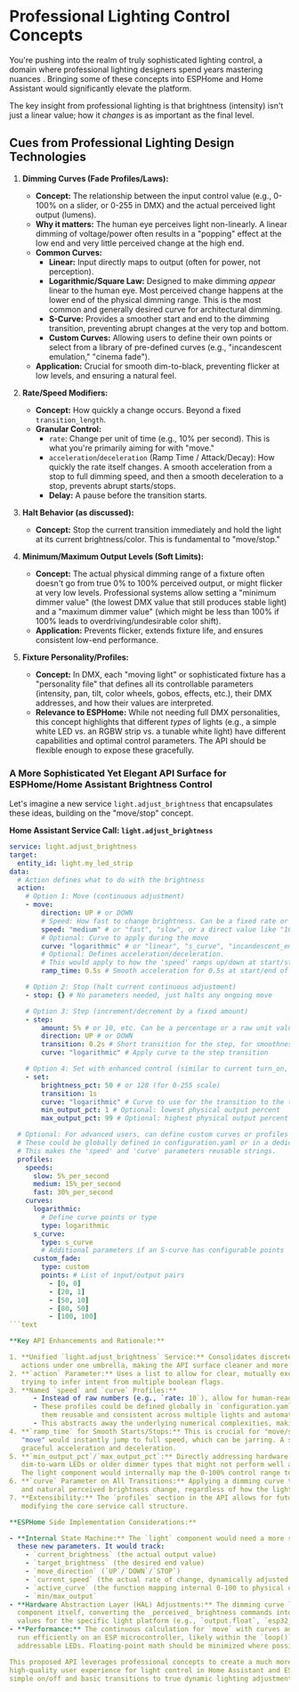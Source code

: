 # Professional Lighting Control Concepts

You're pushing into the realm of truly sophisticated lighting control, a domain where professional lighting designers spend years mastering nuances
. Bringing some of these concepts into ESPHome and Home Assistant would significantly elevate the platform.

The key insight from professional lighting is that brightness (intensity) isn't just a linear value; how it _changes_ is
as important as the final level.

## Cues from Professional Lighting Design Technologies

1. **Dimming Curves (Fade Profiles/Laws):**

   - **Concept:** The relationship between the input control value (e.g., 0-100% on a slider, or 0-255 in DMX) and the
     actual perceived light output (lumens).
   - **Why it matters:** The human eye perceives light non-linearly. A linear dimming of voltage/power often results in
     a "popping" effect at the low end and very little perceived change at the high end.
   - **Common Curves:**
     - **Linear:** Input directly maps to output (often for power, not perception).
     - **Logarithmic/Square Law:** Designed to make dimming _appear_ linear to the human eye. Most perceived change
       happens at the lower end of the physical dimming range. This is the most common and generally desired
       curve for architectural dimming.
     - **S-Curve:** Provides a smoother start and end to the dimming transition, preventing abrupt changes at the very
       top and bottom.
     - **Custom Curves:** Allowing users to define their own points or select from a library of pre-defined curves
       (e.g., "incandescent emulation," "cinema fade").
   - **Application:** Crucial for smooth dim-to-black, preventing flicker at low levels, and ensuring a natural feel.

2. **Rate/Speed Modifiers:**

   - **Concept:** How quickly a change occurs. Beyond a fixed `transition_length`.
   - **Granular Control:**
     - `rate`: Change per unit of time (e.g., 10% per second). This is what you're primarily aiming for with "move."
     - `acceleration`/`deceleration` (Ramp Time / Attack/Decay): How quickly the rate itself changes. A smooth
       acceleration from a stop to full dimming speed, and then a smooth deceleration to a stop, prevents abrupt
       starts/stops.
     - **Delay:** A pause before the transition starts.

3. **Halt Behavior (as discussed):**

   - **Concept:** Stop the current transition immediately and hold the light at its current brightness/color. This is
     fundamental to "move/stop."

4. **Minimum/Maximum Output Levels (Soft Limits):**

   - **Concept:** The actual physical dimming range of a fixture often doesn't go from true 0% to 100% perceived output,
     or might flicker at very low levels. Professional systems allow setting a "minimum dimmer value" (the lowest
     DMX value that still produces stable light) and a "maximum dimmer value" (which might be less than 100% if
     100% leads to overdriving/undesirable color shift).
   - **Application:** Prevents flicker, extends fixture life, and ensures consistent low-end performance.

5. **Fixture Personality/Profiles:**

   - **Concept:** In DMX, each "moving light" or sophisticated fixture has a "personality file" that defines all its
     controllable parameters (intensity, pan, tilt, color wheels, gobos, effects, etc.), their DMX addresses, and
     how their values are interpreted.
   - **Relevance to ESPHome:** While not needing full DMX personalities, this concept highlights that different _types_
     of lights (e.g., a simple white LED vs. an RGBW strip vs. a tunable white light) have different capabilities
     and optimal control parameters. The API should be flexible enough to expose these gracefully.

### A More Sophisticated Yet Elegant API Surface for ESPHome/Home Assistant Brightness Control

Let's imagine a new service `light.adjust_brightness` that encapsulates these ideas, building on the "move/stop"
concept.

**Home Assistant Service Call: `light.adjust_brightness`**

```yaml
service: light.adjust_brightness
target:
  entity_id: light.my_led_strip
data:
  # Action defines what to do with the brightness
  action:
    # Option 1: Move (continuous adjustment)
    - move:
        direction: UP # or DOWN
        # Speed: How fast to change brightness. Can be a fixed rate or a named profile.
        speed: "medium" # or "fast", "slow", or a direct value like "10%_per_second"
        # Optional: Curve to apply during the move
        curve: "logarithmic" # or "linear", "s_curve", "incandescent_emulation", etc.
        # Optional: Defines acceleration/deceleration.
        # This would apply to how the 'speed' ramps up/down at start/stop of the 'move'.
        ramp_time: 0.5s # Smooth acceleration for 0.5s at start/end of move

    # Option 2: Stop (halt current continuous adjustment)
    - stop: {} # No parameters needed, just halts any ongoing move

    # Option 3: Step (increment/decrement by a fixed amount)
    - step:
        amount: 5% # or 10, etc. Can be a percentage or a raw unit value.
        direction: UP # or DOWN
        transition: 0.2s # Short transition for the step, for smoothness
        curve: "logarithmic" # Apply curve to the step transition

    # Option 4: Set with enhanced control (similar to current turn_on, but with curves)
    - set:
        brightness_pct: 50 # or 128 (for 0-255 scale)
        transition: 1s
        curve: "logarithmic" # Curve to use for the transition to the target brightness
        min_output_pct: 1 # Optional: lowest physical output percent
        max_output_pct: 99 # Optional: highest physical output percent

  # Optional: For advanced users, can define custom curves or profiles
  # These could be globally defined in configuration.yaml or in a dedicated light_profiles.yaml
  # This makes the 'speed' and 'curve' parameters reusable strings.
  profiles:
    speeds:
      slow: 5%_per_second
      medium: 15%_per_second
      fast: 30%_per_second
    curves:
      logarithmic:
        # Define curve points or type
        type: logarithmic
      s_curve:
        type: s_curve
        # Additional parameters if an S-curve has configurable points
      custom_fade:
        type: custom
        points: # List of input/output pairs
          - [0, 0]
          - [20, 1]
          - [50, 10]
          - [80, 50]
          - [100, 100]
```text

**Key API Enhancements and Rationale:**

1. **Unified `light.adjust_brightness` Service:** Consolidates discrete `move`, `stop`, `step`, and advanced `set`
   actions under one umbrella, making the API surface cleaner and more intuitive for light control.
2. **`action` Parameter:** Uses a list to allow for clear, mutually exclusive operations. This is more readable than
   trying to infer intent from multiple boolean flags.
3. **Named `speed` and `curve` Profiles:**
      - Instead of raw numbers (e.g., `rate: 10`), allow for human-readable names like `"slow"`, `"medium"`, `"logarithmic"`.
      - These profiles could be defined globally in `configuration.yaml` or a dedicated `light_profiles.yaml`, making
        them reusable and consistent across multiple lights and automations.
      - This abstracts away the underlying numerical complexities, making it simpler for users.
4. **`ramp_time` for Smooth Starts/Stops:** This is crucial for "move/stop" to feel truly professional. Without it, the
   "move" would instantly jump to full speed, which can be jarring. A short ramp time (e.g., 0.2-0.5s) allows for a
   graceful acceleration and deceleration.
5. **`min_output_pct`/`max_output_pct`:** Directly addressing hardware limitations. This is especially important for
   dim-to-warm LEDs or older dimmer types that might not perform well at the extreme ends of their theoretical range.
   The light component would internally map the 0-100% control range to these physical limits.
6. **`curve` Parameter on All Transitions:** Applying a dimming curve to `move`, `step`, and `set` ensures a consistent
   and natural perceived brightness change, regardless of how the light is being controlled.
7. **Extensibility:** The `profiles` section in the API allows for future expansion of custom curves and speeds without
   modifying the core service call structure.

**ESPHome Side Implementation Considerations:**

- **Internal State Machine:** The `light` component would need a more sophisticated internal state machine to handle
  these new parameters. It would track:
    - `current_brightness` (the actual output value)
    - `target_brightness` (the desired end value)
    - `move_direction` (`UP`/`DOWN`/`STOP`)
    - `current_speed` (the actual rate of change, dynamically adjusted by `ramp_time`)
    - `active_curve` (the function mapping internal 0-100 to physical output)
    - `min/max_output`
- **Hardware Abstraction Layer (HAL) Adjustments:** The dimming curve logic would primarily reside in the ESPHome light
  component itself, converting the _perceived_ brightness commands into the appropriate raw PWM, analog, or digital
  values for the specific light platform (e.g., `output.float`, `esp32_pwm`).
- **Performance:** The continuous calculation for `move` with curves and ramp times would need to be highly optimized to
  run efficiently on an ESP microcontroller, likely within the `loop()` or a dedicated `FastLED.show()` loop if using
  addressable LEDs. Floating-point math should be minimized where possible, or judiciously used.

This proposed API leverages professional concepts to create a much more intuitive, flexible, and
high-quality user experience for light control in Home Assistant and ESPHome. It moves beyond
simple on/off and basic transitions to true dynamic lighting adjustment.
